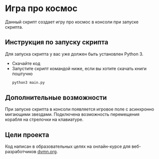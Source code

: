 # Игра про космос

Данный скрипт создает игру про космос в консоли при запуске скрипта. 

## Инструкция по запуску скрипта

Для запуска скрипта у вас уже должен быть установлен Python 3.

- Скачайте код
- Запустите скрипт командой ниже, если вы хотите скачать книги поштучно 
    ```sh
    python3 main.py
    ```

## Дополнительные возможности

При запуске скрипта в консоли появляется игровое поле с асинхронно мигающими звездами. Подключена возможность перемещения корабля на стрелочки на клавиатуре.

## Цели проекта

Код написан в образовательных целях на онлайн-курсе для веб-разработчиков [dvmn.org](https://dvmn.org/).
